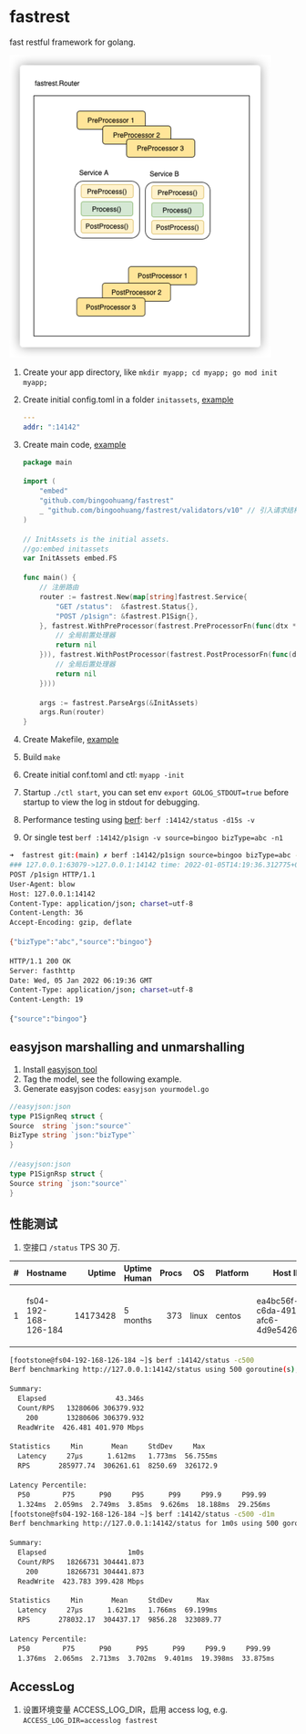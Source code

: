 # fastrest

fast restful framework for golang.

![img.png](_doc/architect.png)

1. Create your app directory, like `mkdir myapp; cd myapp; go mod init myapp;`
2. Create initial config.toml in a folder `initassets`, [example](cmd/fastrest/initassets/conf.yml)

   ```yaml
   ---
   addr: ":14142"
   ```

3. Create main code, [example](cmd/fastrest/main.go)

   ```go
   package main
   
   import (
       "embed"
       "github.com/bingoohuang/fastrest"
       _ "github.com/bingoohuang/fastrest/validators/v10" // 引入请求结构体自动校验
   )
   
   // InitAssets is the initial assets.
   //go:embed initassets
   var InitAssets embed.FS
   
   func main() {
       // 注册路由
       router := fastrest.New(map[string]fastrest.Service{
           "GET /status":  &fastrest.Status{},
           "POST /p1sign": &fastrest.P1Sign{},
       }, fastrest.WithPreProcessor(fastrest.PreProcessorFn(func(dtx *fastrest.Context) error {
           // 全局前置处理器
           return nil
       })), fastrest.WithPostProcessor(fastrest.PostProcessorFn(func(dtx *fastrest.Context) error {
           // 全局后置处理器
           return nil
       })))
   
       args := fastrest.ParseArgs(&InitAssets)
       args.Run(router)
   }
   ```

4. Create Makefile, [example](Makefile)
5. Build `make`
6. Create initial conf.toml and ctl: `myapp -init`
7. Startup `./ctl start`, you can set env `export GOLOG_STDOUT=true` before startup to view the log in stdout for
   debugging.
8. Performance testing using [berf](https://github.com/bingoohuang/berf): `berf :14142/status -d15s -v`
9. Or single test `berf :14142/p1sign -v source=bingoo bizType=abc -n1`

```sh
➜  fastrest git:(main) ✗ berf :14142/p1sign source=bingoo bizType=abc -pRr -n1
### 127.0.0.1:63079->127.0.0.1:14142 time: 2022-01-05T14:19:36.312775+08:00 cost: 575.239µs
POST /p1sign HTTP/1.1
User-Agent: blow
Host: 127.0.0.1:14142
Content-Type: application/json; charset=utf-8
Content-Length: 36
Accept-Encoding: gzip, deflate

{"bizType":"abc","source":"bingoo"}

HTTP/1.1 200 OK
Server: fasthttp
Date: Wed, 05 Jan 2022 06:19:36 GMT
Content-Type: application/json; charset=utf-8
Content-Length: 19

{"source":"bingoo"}
```

## easyjson marshalling and unmarshalling

1. Install [easyjson tool](https://github.com/bingoohuang/easyjson)
2. Tag the model, see the following example.
3. Generate easyjson codes: `easyjson yourmodel.go`

```go
//easyjson:json
type P1SignReq struct {
Source  string `json:"source"`
BizType string `json:"bizType"`
}

//easyjson:json
type P1SignRsp struct {
Source string `json:"source"`
}
```

## 性能测试

1. 空接口 `/status` TPS 30 万.

| # | Hostname             |   Uptime | Uptime Human | Procs | OS    | Platform | Host ID                              | Platform Version | Kernel Version               | Kernel Arch | Os Release                       | Mem Available             | Num CPU | Cpu Mhz | Cpu Model                                |
|--:|----------------------|---------:|--------------|------:|-------|----------|--------------------------------------|------------------|------------------------------|-------------|----------------------------------|---------------------------|--------:|--------:|------------------------------------------|
| 1 | fs04-192-168-126-184 | 14173428 | 5 months     |   373 | linux | centos   | ea4bc56f-c6da-4914-afc6-4d9e54267d41 | 8                | 4.18.0-240.22.1.el8_3.x86_64 | x86_64      | NAME="CentOS Stream" VERSION="8" | 57.25GiB/62.65GiB, 00.91% |      16 |    2300 | Intel(R) Xeon(R) Gold 5218 CPU @ 2.30GHz |

```sh
[footstone@fs04-192-168-126-184 ~]$ berf :14142/status -c500
Berf benchmarking http://127.0.0.1:14142/status using 500 goroutine(s), 16 GoMaxProcs.

Summary:
  Elapsed                 43.346s
  Count/RPS   13280606 306379.932
    200       13280606 306379.932
  ReadWrite  426.481 401.970 Mbps

Statistics     Min       Mean     StdDev     Max
  Latency     27µs      1.612ms   1.773ms  56.755ms
  RPS       285977.74  306261.61  8250.69  326172.9

Latency Percentile:
  P50        P75      P90     P95      P99     P99.9     P99.99
  1.324ms  2.059ms  2.749ms  3.85ms  9.626ms  18.188ms  29.256ms
[footstone@fs04-192-168-126-184 ~]$ berf :14142/status -c500 -d1m
Berf benchmarking http://127.0.0.1:14142/status for 1m0s using 500 goroutine(s), 16 GoMaxProcs.

Summary:
  Elapsed                    1m0s
  Count/RPS   18266731 304441.873
    200       18266731 304441.873
  ReadWrite  423.783 399.428 Mbps

Statistics     Min       Mean     StdDev      Max
  Latency     27µs      1.621ms   1.766ms  69.199ms
  RPS       278032.17  304437.17  9856.28  323089.77

Latency Percentile:
  P50        P75      P90      P95      P99     P99.9     P99.99
  1.376ms  2.065ms  2.713ms  3.702ms  9.401ms  19.398ms  33.875ms
```

## AccessLog

1. 设置环境变量 ACCESS_LOG_DIR，启用 access log, e.g. `ACCESS_LOG_DIR=accesslog fastrest`
